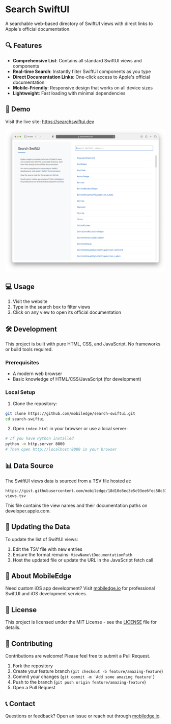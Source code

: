 # Search SwiftUI

A searchable web-based directory of SwiftUI views with direct links to Apple's official documentation.

## 🔍 Features

- **Comprehensive List**: Contains all standard SwiftUI views and components
- **Real-time Search**: Instantly filter SwiftUI components as you type
- **Direct Documentation Links**: One-click access to Apple's official documentation
- **Mobile-Friendly**: Responsive design that works on all device sizes
- **Lightweight**: Fast loading with minimal dependencies

## 🚀 Demo

Visit the live site: https://searchswiftui.dev

![SwiftUI Views Directory Screenshot](screenshot-2.png)

## 💻 Usage

1. Visit the website
2. Type in the search box to filter views
3. Click on any view to open its official documentation

## 🛠️ Development

This project is built with pure HTML, CSS, and JavaScript. No frameworks or build tools required.

### Prerequisites

- A modern web browser
- Basic knowledge of HTML/CSS/JavaScript (for development)

### Local Setup

1. Clone the repository:
```bash
git clone https://github.com/mobiledge/search-swiftui.git
cd search-swiftui
```

2. Open `index.html` in your browser or use a local server:
```bash
# If you have Python installed
python -m http.server 8000
# Then open http://localhost:8000 in your browser
```

## 📊 Data Source

The SwiftUI views data is sourced from a TSV file hosted at:
```
https://gist.githubusercontent.com/mobiledge/18d10e8ec3e5c93ee6fec58c37cf761b/raw/0e28ae855b2fe424252f517dce069b452e1ba5f5/swiftui-views.tsv
```

This file contains the view names and their documentation paths on developer.apple.com.

## 🔄 Updating the Data

To update the list of SwiftUI views:

1. Edit the TSV file with new entries
2. Ensure the format remains: `ViewName\tDocumentationPath`
3. Host the updated file or update the URL in the JavaScript fetch call

## 📱 About MobileEdge

Need custom iOS app development? Visit [mobiledge.io](https://mobiledge.io) for professional SwiftUI and iOS development services.

## 📄 License

This project is licensed under the MIT License - see the [LICENSE](LICENSE) file for details.

## 🤝 Contributing

Contributions are welcome! Please feel free to submit a Pull Request.

1. Fork the repository
2. Create your feature branch (`git checkout -b feature/amazing-feature`)
3. Commit your changes (`git commit -m 'Add some amazing feature'`)
4. Push to the branch (`git push origin feature/amazing-feature`)
5. Open a Pull Request

## 📞 Contact

Questions or feedback? Open an issue or reach out through [mobiledge.io](https://mobiledge.io/contact).
